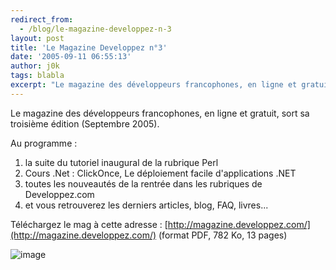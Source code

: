 ```yaml
---
redirect_from:
  - /blog/le-magazine-developpez-n-3
layout: post
title: 'Le Magazine Developpez n°3'
date: '2005-09-11 06:55:13'
author: j0k
tags: blabla
excerpt: "Le magazine des développeurs francophones, en ligne et gratuit, sort sa troisième édition (Septembre 2005).     \nAu programme :  \n  \n1. la suite du tutoriel inaugural de la rubrique Perl   2. Cours .Net : ClickOnce, Le déploiement facile d'applications .NET   3. toutes les nouveautés de la rentrée dans les rubriques de Developpez.com       …"
---
```


Le magazine des développeurs francophones, en ligne et gratuit, sort sa troisième édition (Septembre 2005).

Au programme :

1. la suite du tutoriel inaugural de la rubrique Perl
2. Cours .Net : ClickOnce, Le déploiement facile d'applications .NET
3. toutes les nouveautés de la rentrée dans les rubriques de Developpez.com
4. et vous retrouverez les derniers articles, blog, FAQ, livres...

Téléchargez le mag à cette adresse : [http://magazine.developpez.com/](http://magazine.developpez.com/) (format PDF, 782 Ko, 13 pages)

![image](https://magazine.developpez.com/images/couverture-200509.jpg)

